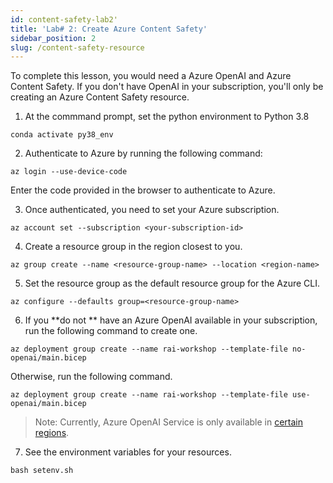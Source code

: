 ```yaml
---
id: content-safety-lab2'
title: 'Lab# 2: Create Azure Content Safety'
sidebar_position: 2
slug: /content-safety-resource
---
```


To complete this lesson, you would need a Azure OpenAI and Azure Content Safety. If you don't have OpenAI in your subscription, you'll only be creating an Azure Content Safety resource.

1. At the commmand prompt, set the python environment to Python 3.8

```shell
conda activate py38_env
```

2. Authenticate to Azure by running the following command:

```shell
az login --use-device-code
```

Enter the code provided in the browser to authenticate to Azure.  

3. Once authenticated, you need to set your Azure subscription.

```shell
az account set --subscription <your-subscription-id>
```
4.	Create a resource group in the region closest to you.
```shell
az group create --name <resource-group-name> --location <region-name>
```
5. Set the resource group as the default resource group for the Azure CLI.
```shell
az configure --defaults group=<resource-group-name>
```
6. If you **do not ** have an Azure OpenAI available in your subscription, run the following command to create one.
```shell
az deployment group create --name rai-workshop --template-file no-openai/main.bicep 
```
Otherwise, run the following command.
```shell
az deployment group create --name rai-workshop --template-file use-openai/main.bicep 
```
> Note: Currently, Azure OpenAI Service is only available in [certain regions](https://azure.microsoft.com/explore/global-infrastructure/products-by-region/?products=cognitive-services&WT.mc_id=studentamb_118941).
7. See the environment variables for your resources.
```shell
bash setenv.sh
```
